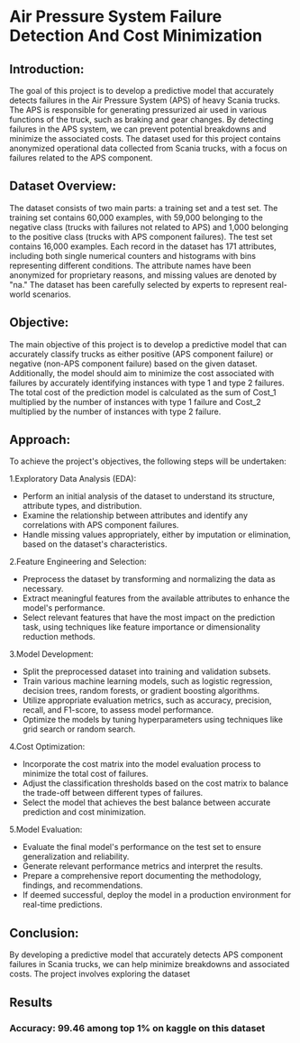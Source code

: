 # Air Pressure System Failure Detection And Cost Minimization

## Introduction:
The goal of this project is to develop a predictive model that accurately detects failures in the Air Pressure System (APS) of heavy Scania trucks. The APS is responsible for generating pressurized air used in various functions of the truck, such as braking and gear changes. By detecting failures in the APS system, we can prevent potential breakdowns and minimize the associated costs. The dataset used for this project contains anonymized operational data collected from Scania trucks, with a focus on failures related to the APS component.

## Dataset Overview:
The dataset consists of two main parts: a training set and a test set. The training set contains 60,000 examples, with 59,000 belonging to the negative class (trucks with failures not related to APS) and 1,000 belonging to the positive class (trucks with APS component failures). The test set contains 16,000 examples. Each record in the dataset has 171 attributes, including both single numerical counters and histograms with bins representing different conditions. The attribute names have been anonymized for proprietary reasons, and missing values are denoted by "na." The dataset has been carefully selected by experts to represent real-world scenarios.

## Objective:
The main objective of this project is to develop a predictive model that can accurately classify trucks as either positive (APS component failure) or negative (non-APS component failure) based on the given dataset. Additionally, the model should aim to minimize the cost associated with failures by accurately identifying instances with type 1 and type 2 failures. The total cost of the prediction model is calculated as the sum of Cost_1 multiplied by the number of instances with type 1 failure and Cost_2 multiplied by the number of instances with type 2 failure.

## Approach:
To achieve the project's objectives, the following steps will be undertaken:

1.Exploratory Data Analysis (EDA):

* Perform an initial analysis of the dataset to understand its structure, attribute types, and distribution.
* Examine the relationship between attributes and identify any correlations with APS component failures.
* Handle missing values appropriately, either by imputation or elimination, based on the dataset's characteristics.

2.Feature Engineering and Selection:

* Preprocess the dataset by transforming and normalizing the data as necessary.
* Extract meaningful features from the available attributes to enhance the model's performance.
* Select relevant features that have the most impact on the prediction task, using techniques like feature importance or dimensionality reduction methods.

3.Model Development:

* Split the preprocessed dataset into training and validation subsets.
* Train various machine learning models, such as logistic regression, decision trees, random forests, or gradient boosting algorithms.
* Utilize appropriate evaluation metrics, such as accuracy, precision, recall, and F1-score, to assess model performance.
* Optimize the models by tuning hyperparameters using techniques like grid search or random search.

4.Cost Optimization:

* Incorporate the cost matrix into the model evaluation process to minimize the total cost of failures.
* Adjust the classification thresholds based on the cost matrix to balance the trade-off between different types of failures.
* Select the model that achieves the best balance between accurate prediction and cost minimization.

5.Model Evaluation:

* Evaluate the final model's performance on the test set to ensure generalization and reliability.
* Generate relevant performance metrics and interpret the results.
* Prepare a comprehensive report documenting the methodology, findings, and recommendations.
* If deemed successful, deploy the model in a production environment for real-time predictions.

## Conclusion:
By developing a predictive model that accurately detects APS component failures in Scania trucks, we can help minimize breakdowns and associated costs. The project involves exploring the dataset

## Results
### Accuracy: 99.46 among top 1% on kaggle on this dataset
